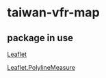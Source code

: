 # taiwan-vfr-map


## package in use
[Leaflet](https://leafletjs.com/)

[Leaflet.PolylineMeasure](https://github.com/ppete2/Leaflet.PolylineMeasure)
